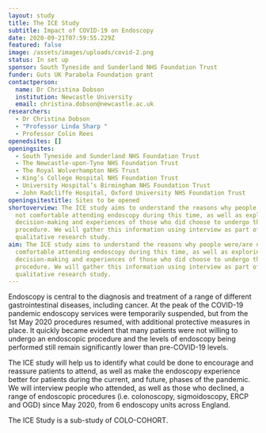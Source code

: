 ```yaml
---
layout: study
title: The ICE Study
subtitle: Impact of COVID-19 on Endoscopy
date: 2020-09-21T07:59:55.229Z
featured: false
image: /assets/images/uploads/covid-2.png
status: In set up
sponsor: South Tyneside and Sunderland NHS Foundation Trust
funder: Guts UK Parabola Foundation grant
contactperson:
  name: Dr Christina Dobson
  institution: Newcastle University
  email: christina.dobson@newcastle.ac.uk
researchers:
  - Dr Christina Dobson
  - "Professor Linda Sharp "
  - Professor Colin Rees
openedsites: []
openingsites:
  - South Tyneside and Sunderland NHS Foundation Trust
  - The Newcastle-upon-Tyne NHS Foundation Trust
  - The Royal Wolverhampton NHS Trust
  - King’s College Hospital NHS Foundation Trust
  - University Hospital’s Birmingham NHS Foundation Trust
  - John Radcliffe Hospital, Oxford University NHS Foundation Trust
openingsitestitle: Sites to be opened
shortoverview: The ICE study aims to understand the reasons why people were/are
  not comfortable attending endoscopy during this time, as well as exploring the
  decision-making and experiences of those who did choose to undergo their
  procedure. We will gather this information using interview as part of a
  qualitative research study.
aim: The ICE study aims to understand the reasons why people were/are not
  comfortable attending endoscopy during this time, as well as exploring the
  decision-making and experiences of those who did choose to undergo their
  procedure. We will gather this information using interview as part of a
  qualitative research study.
---
```

Endoscopy is central to the diagnosis and treatment of a range of different gastrointestinal diseases, including cancer. At the peak of the COVID-19 pandemic endoscopy services were temporarily suspended, but from the 1st May 2020 procedures resumed, with additional protective measures in place. It quickly became evident that many patients were not willing to undergo an endoscopic procedure and the levels of endoscopy being performed still remain significantly lower than pre-COVID-19 levels.

The ICE study will help us to identify what could be done to encourage and reassure patients to attend, as well as make the endoscopy experience better for patients during the current, and future, phases of the pandemic. We will interview people who attended, as well as those who declined, a range of endoscopic procedures (i.e. colonoscopy, sigmoidoscopy, ERCP and OGD) since May 2020, from 6 endoscopy units across England. 

The ICE Study is a sub-study of COLO-COHORT.